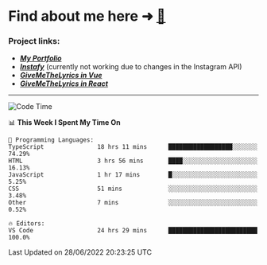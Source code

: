 # Find about me here ➜ [🧑](https://pauabella.dev)

### Project links:
- ***[My Portfolio](https://pauabella.dev)***
- ***[Instafy](https://instafy.me)*** (currently not working due to changes in the Instagram API)
- ***[GiveMeTheLyrics in Vue](https://lyrics.pauabella.dev)***
- ***[GiveMeTheLyrics in React](https://pauabella.dev/GiveMeTheLyrics)***

---
<!--START_SECTION:waka-->
![Code Time](http://img.shields.io/badge/Code%20Time-1%2C214%20hrs%2056%20mins-blue)

📊 **This Week I Spent My Time On** 

```text
💬 Programming Languages: 
TypeScript               18 hrs 11 mins      ██████████████████░░░░░░░   74.29% 
HTML                     3 hrs 56 mins       ████░░░░░░░░░░░░░░░░░░░░░   16.13% 
JavaScript               1 hr 17 mins        █░░░░░░░░░░░░░░░░░░░░░░░░   5.25% 
CSS                      51 mins             ░░░░░░░░░░░░░░░░░░░░░░░░░   3.48% 
Other                    7 mins              ░░░░░░░░░░░░░░░░░░░░░░░░░   0.52%

🔥 Editors: 
VS Code                  24 hrs 29 mins      █████████████████████████   100.0%

```


 Last Updated on 28/06/2022 20:23:25 UTC
<!--END_SECTION:waka-->
